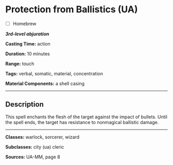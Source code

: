 # Protection from Ballistics (UA)

- [ ] Homebrew

***3rd-level abjuration***

**Casting Time:** action

**Duration:** 10 minutes

**Range:** touch

**Tags:** verbal, somatic, material, concentration

**Material Components:** a shell casing

---

## Description
This spell enchants the flesh of the target against the impact of bullets. Until the spell ends, the target has resistance to nonmagical ballistic damage.

---

**Classes:** warlock, sorcerer, wizard

**Subclasses:** city (ua) cleric

**Sources:** UA-MM, page 8
